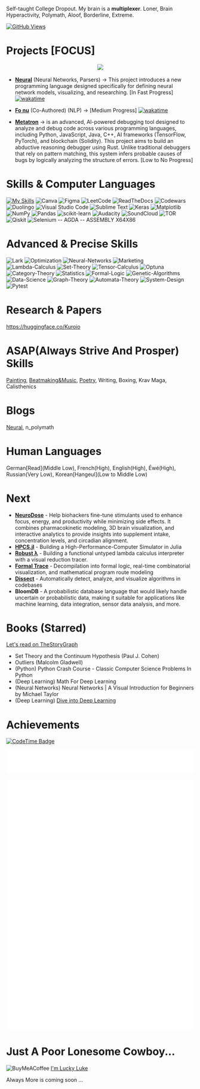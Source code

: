 
Self-taught College Dropout. My brain is a **multiplexer**. Loner, Brain Hyperactivity, Polymath, Aloof, Borderline, Extreme.

[![GitHub Views](https://komarev.com/ghpvc/?username=Lemniscate-world)](https://github.com/Lemniscate-world/)

# Projects [FOCUS]
<p align="center">
  <img src=https://github.com/user-attachments/assets/b32ce6f4-ecd7-4040-a538-a78a298882dc>
</p>

- **[Neural](https://github.com/Lemniscate-world/neural)** (Neural Networks, Parsers) -> This project introduces a new programming language designed specifically for defining neural network models, visualizing, and researching. [In Fast Progress]   [![wakatime](https://wakatime.com/badge/user/5aed2962-7451-49d2-9cc7-e162f14d009f/project/fd9160e0-0907-48f6-8f44-d465bead3df8.svg)](https://wakatime.com/badge/user/5aed2962-7451-49d2-9cc7-e162f14d009f/project/fd9160e0-0907-48f6-8f44-d465bead3df8)

- **[Fo nu](https://github.com/Lemniscate-world/fo-nu)** (Co-Authored) (NLP) -> [Medium Progress] [![wakatime](https://wakatime.com/badge/user/5aed2962-7451-49d2-9cc7-e162f14d009f/project/d3afa818-b4d8-4535-84b8-1848a8850256.svg)](https://wakatime.com/badge/user/5aed2962-7451-49d2-9cc7-e162f14d009f/project/d3afa818-b4d8-4535-84b8-1848a8850256) 

- **[Metatron](https://github.com/Lemniscate-world/Metatron)** -> is an advanced, AI-powered debugging tool designed to analyze and debug code across various programming languages, including Python, JavaScript, Java, C++, AI frameworks (TensorFlow, PyTorch), and blockchain (Solidity). This project aims to build an abductive reasoning debugger using Rust. Unlike traditional debuggers that rely on pattern matching, this system infers probable causes of bugs by logically analyzing the structure of errors. [Low to No Progress]

# Skills & Computer Languages

[![My Skills](https://skillicons.dev/icons?i=python,html,tensorflow,git,bash,d3,css,ts,replit,react,qt,pnpm,npm,flask,latex,github,linux,react,py,regex,svg,ubuntu,twitter,vercel,vscode,windows,md,debian,devto,docker,githubactions,linkedin,obsidian,pytorch,js,haskell,electron,nextjs,c,dart,flutter&perline=30)](https://skillicons.dev)
![Canva](https://img.shields.io/badge/Canva-%2300C4CC.svg?style=for-the-badge&logo=Canva&logoColor=white)
![Figma](https://img.shields.io/badge/figma-%23F24E1E.svg?style=for-the-badge&logo=figma&logoColor=white)
![LeetCode](https://img.shields.io/badge/LeetCode-000000?style=for-the-badge&logo=LeetCode&logoColor=#d16c06)
![ReadTheDocs](https://img.shields.io/badge/Readthedocs-%23000000.svg?style=for-the-badge&logo=readthedocs&logoColor=white)
![Codewars](https://img.shields.io/badge/Codewars-B1361E?style=for-the-badge&logo=codewars&logoColor=grey)
![Duolingo](https://img.shields.io/badge/Duolingo-%234DC730.svg?style=for-the-badge&logo=Duolingo&logoColor=white)
![Visual Studio Code](https://img.shields.io/badge/Visual%20Studio%20Code-0078d7.svg?style=for-the-badge&logo=visual-studio-code&logoColor=white)
![Sublime Text](https://img.shields.io/badge/sublime_text-%23575757.svg?style=for-the-badge&logo=sublime-text&logoColor=important)
![Keras](https://img.shields.io/badge/Keras-%23D00000.svg?style=for-the-badge&logo=Keras&logoColor=white)
![Matplotlib](https://img.shields.io/badge/Matplotlib-%23ffffff.svg?style=for-the-badge&logo=Matplotlib&logoColor=black)
![NumPy](https://img.shields.io/badge/numpy-%23013243.svg?style=for-the-badge&logo=numpy&logoColor=white)
![Pandas](https://img.shields.io/badge/pandas-%23150458.svg?style=for-the-badge&logo=pandas&logoColor=white)
![scikit-learn](https://img.shields.io/badge/scikit--learn-%23F7931E.svg?style=for-the-badge&logo=scikit-learn&logoColor=white)
![Audacity](https://img.shields.io/badge/Audacity-0000CC?style=for-the-badge&logo=audacity&logoColor=white)
![SoundCloud](https://img.shields.io/badge/soundcloud-FF5500?style=for-the-badge&logo=soundcloud&logoColor=white)
![TOR](https://img.shields.io/badge/tor-%237E4798.svg?style=for-the-badge&logo=tor-project&logoColor=white)
![Qiskit](https://img.shields.io/badge/Qiskit-%236929C4.svg?style=for-the-badge&logo=Qiskit&logoColor=white)
![Selenium](https://img.shields.io/badge/-selenium-%43B02A?style=for-the-badge&logo=selenium&logoColor=white)
-- AGDA -- ASSEMBLY X64X86

# Advanced & Precise Skills
![Lark](https://img.shields.io/badge/Lark-47%25-blue)
![Optimization](https://img.shields.io/badge/Optimization-38%25-red)
![Neural-Networks](https://img.shields.io/badge/NeuralNetworks-75%25-blue)
![Marketing](https://img.shields.io/badge/Marketing-12%25-pink)
![Lambda-Calculus](https://img.shields.io/badge/LambdaCalculus-4%25-violet)
![Set-Theory](https://img.shields.io/badge/SetTheory-2%25-red)
![Tensor-Calculus](https://img.shields.io/badge/TensorCalculus-5%25-red)
![Optuna](https://img.shields.io/badge/Optuna-10%25-blue)
![Category-Theory](https://img.shields.io/badge/CategoryTheory-2%25-red)
![Statistics](https://img.shields.io/badge/Statistics-20%25-red)
![Formal-Logic](https://img.shields.io/badge/FormalLogic-5%25-blue)
![Genetic-Algorithms](https://img.shields.io/badge/GeneticAlgorithms-2%25-blue)
![Data-Science](https://img.shields.io/badge/DataScience-15%25-blue)
![Graph-Theory](https://img.shields.io/badge/GraphTheory-6%25-red)
![Automata-Theory](https://img.shields.io/badge/AutomataTheory-2%25-red)
![System-Design](https://img.shields.io/badge/SystemDesign-10%25-pink)
![Pytest](https://img.shields.io/badge/Pytest-10%25-blue)

# Research & Papers
https://huggingface.co/Kuroio

# ASAP(Always Strive And Prosper) Skills
[Painting](https://www.deviantart.com/jacques-charles), [Beatmaking&Music](https://soundcloud.com/kuro-io), [Poetry](https://jacquescharles.framer.website/), Writing, Boxing, Krav Maga, Calisthenics

# Blogs
[Neural](https://medium.com/@neural.lang0),
n_polymath

# Human Languages
German[Read](Middle Low), French(High), English(High), Éwé(High), Russian(Very Low), Korean[Hangeul](Low to Middle Low)

# Next
- **[NeuroDose](https://github.com/Lemniscate-world/NeuroDose)** - Help biohackers fine-tune stimulants used to enhance focus, energy, and productivity while minimizing side effects.  It combines pharmacokinetic modeling, 3D brain visualization, and interactive analytics to provide insights into supplement intake, concentration levels, and circadian alignment.
- **[HPCS.jl](https://github.com/Lemniscate-world/HPCS.jl)** - Building a High-Performance-Computer Simulator in Julia
- **[Robust λ](https://github.com/Lemniscate-world/Robust-Lambda)** - Building a functional untyped lambda calculus interpreter with a visual reduction tracer.
- **[Formal Trace](https://github.com/Lemniscate-world/Formal-Trace)** - Decompilation into formal logic, real-time combinatorial visualization, and mathematical program route modeling
- **[Dissect](https://github.com/Lemniscate-world/Dissect)** - Automatically detect, analyze, and visualize algorithms in codebases
- **BloomDB** - A probabilistic database language that would likely handle uncertain or probabilistic data, making it suitable for applications like machine learning, data integration, sensor data analysis, and more.

# Books (Starred) 
[Let's read on TheStoryGraph](https://app.thestorygraph.com/profile/gadkuro)
- Set Theory and the Continuum Hypothesis (Paul J. Cohen)
- Outliers (Malcolm Gladwell)
- (Python) Python Crash Course - Classic Computer Science Problems In Python
- (Deep Learning) Math For Deep Learning
- (Neural Networks) Neural Networks | A Visual Introduction for Beginners by Michael Taylor
- (Deep Learning) [Dive into Deep Learning](https://github.com/d2l-ai/d2l-en)

# Achievements

[![CodeTime Badge](https://img.shields.io/endpoint?style=flat&color=222&url=https%3A%2F%2Fapi.codetime.dev%2Fshield%3Fid%3D31645%26project%3D%26in=0)](https://codetime.dev)

![LeetCode](https://github.com/Lemniscate-world/Lemniscate-world/blob/main/metrics.plugin.leetcode.svg)

![Metrics](https://github.com/Lemniscate-world/Lemniscate-world/blob/main/github-metrics.svg)

# Just A Poor Lonesome Cowboy...

![BuyMeACoffee](https://img.shields.io/badge/Buy%20Me%20a%20Coffee-ffdd00?style=for-the-badge&logo=buy-me-a-coffee&logoColor=black) 
[I'm Lucky Luke](buymeacoffee.com/jacques.charles)

Always More is coming soon ...
